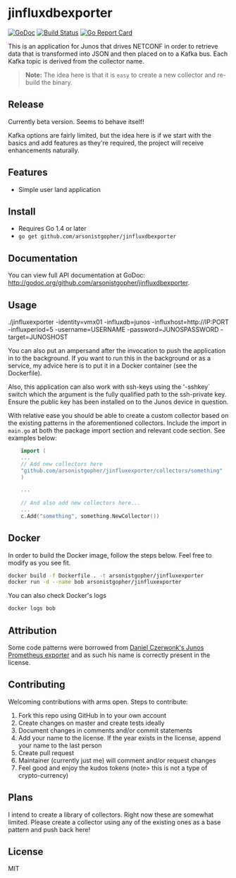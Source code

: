 # jinfluxdbexporter

[![GoDoc](https://godoc.org/github.com/arsonistgopher/jinfluxdbexporter?status.svg)](https://godoc.org/github.com/arsonistgopher/go-netconf/jinfluxdbexporter)
[![Build Status](https://travis-ci.org/arsonistgopher/jinfluxdbexporter.svg?branch=master)](https://travis-ci.org/arsonistgopher/jinfluxdbexporter)
[![Go Report Card](https://goreportcard.com/badge/github.com/arsonistgopher/jinfluxdbexporter)](https://goreportcard.com/report/github.com/arsonistgopher/jinfluxdbexporter)

This is an application for Junos that drives NETCONF in order to retrieve data that is transformed into JSON and then placed on to a Kafka bus. Each Kafka topic is derived from the collector name.

> **Note:** The idea here is that it is `easy` to create a new collector and re-build the binary.

## Release

Currently beta version. Seems to behave itself!

Kafka options are fairly limited, but the idea here is if we start with the basics and add features as they're required, the project will receive enhancements naturally.

## Features
* Simple user land application 

## Install
* Requires Go 1.4 or later
* `go get github.com/arsonistgopher/jinfluxdbexporter`

## Documentation
You can view full API documentation at GoDoc: http://godoc.org/github.com/arsonistgopher/jinfluxdbexporter.

## Usage

./jinfluxexporter -identity=vmx01 -influxdb=junos -influxhost=http://IP:PORT -influxperiod=5 -username=USERNAME -password=JUNOSPASSWORD -target=JUNOSHOST

You can also put an ampersand after the invocation to push the application in to the background. If you want to run this in the background or as a service, my advice here is to put it in a Docker container (see the Dockerfile).

Also, this application can also work with ssh-keys using the '-sshkey` switch which the argument is the fully qualified path to the ssh-private key. Ensure the public key has been installed on to the Junos device in question.

With relative ease you should be able to create a custom collector based on the existing patterns in the aforementioned collectors. Include the import in `main.go` at both the package import section and relevant code section. See examples below:

```go
    import (
    ...
	// Add new collectors here
    "github.com/arsonistgopher/jinfluxexporter/collectors/something"
    )

    ...
    
    // And also add new collectors here...
	...
	c.Add("something", something.NewCollector())
```

## Docker

In order to build the Docker image, follow the steps below. Feel free to modify as you see fit.

```bash
docker build -f Dockerfile . -t arsonistgopher/jinfluxexporter
docker run -d --name bob arsonistgopher/jinfluxexporter
```

You can also check Docker's logs
```bash
docker logs bob
```

## Attribution

Some code patterns were borrowed from [Daniel Czerwonk's Junos Prometheus exporter](https://github.com/czerwonk/junos_exporter) and as such his name is correctly present in the license. 

## Contributing

Welcoming contributions with arms open. Steps to contribute:

1.  Fork this repo using GitHub in to your own account
2.  Create changes on master and create tests ideally
3.  Document changes in comments and/or commit statements
4.  Add your name to the license. If the year exists in the license, append your name to the last person
5.  Create pull request
6.  Maintainer (currently just me) will comment and/or request changes
7.  Feel good and enjoy the kudos tokens (note> this is not a type of crypto-currency)

## Plans

I intend to create a library of collectors. Right now these are somewhat limited. Please create a collector using any of the existing ones as a base pattern and push back here!

## License

MIT